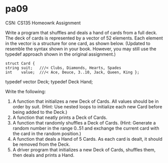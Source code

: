 # pa09
CSN: CS135 Homeowrk Assignment

Write	a	program	that	shuffles	and	deals	a	hand	of	cards	from	a	full	deck.	The	deck	of	cards	is	represented	by	a	vector	of	52	elements.	Each	element	in	the	vector	is	a	structure	for	one	card,	as	shown	below.	(Updated	to	resemble	the	syntax shown	in	your	book.	However,	you	may	still	use	the	typedef	approach	shown	in	the	original	assignment.)	

	struct Card {        
    string suit;   ///< Clubs, Diamonds, Hearts, Spades         
    int    value;  ///< Ace, Deuce, 3..10, Jack, Queen, King }; 
 
 typedef vector<Card> Deck; 
 typedef Deck Hand; 
 
Write	the	following:	
  1. A	function	that	initializes	a	new	Deck	of	Cards.	All	values	should	be	in	order	by	suit.	(Hint:	Use	nested	loops	to	initialize	each	new	Card	before	being	added	to	the	Deck.)	
  2. A	function	that	neatly	prints	a	Deck	of	Cards.	
  3. A	function	that	randomly	shuffles	a	Deck	of	Cards.	(Hint:	Generate	a	random	number	in	the	range	0..51	and	exchange	the	current	card	with	the	card	in	the	random	position.)	
  4. A	function	that	deals	a	Hand	of 5	Cards.	As	each	card	is	dealt,	it	should	be	removed	from	the	Deck.	
  5. A	driver	program	that	initializes	a	new	Deck	of	Cards,	shuffles	them,	then	deals	and	prints	a	Hand.	
